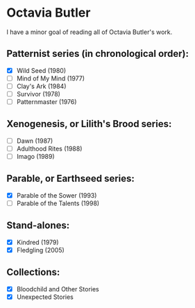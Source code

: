 # Octavia Butler

I have a minor goal of reading all of Octavia Butler's work.

## Patternist series (in chronological order):
- [x] Wild Seed (1980)
- [ ] Mind of My Mind (1977)
- [ ] Clay's Ark (1984)
- [ ] Survivor (1978)
- [ ] Patternmaster (1976)

## Xenogenesis, or Lilith's Brood series:
- [ ] Dawn (1987)
- [ ] Adulthood Rites (1988)
- [ ] Imago (1989)

## Parable, or Earthseed series:
- [x] Parable of the Sower (1993)
- [ ] Parable of the Talents (1998)

## Stand-alones:
- [x] Kindred (1979)
- [x] Fledgling (2005)

## Collections:
- [x] Bloodchild and Other Stories
- [x] Unexpected Stories

